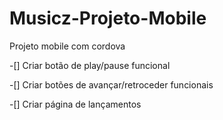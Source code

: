 # Musicz-Projeto-Mobile
Projeto mobile com cordova

-[] Criar botão de play/pause funcional

-[] Criar botões de avançar/retroceder funcionais

-[] Criar página de lançamentos
